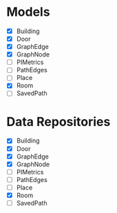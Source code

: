 # Models
- [X] Building  
- [X] Door
- [X] GraphEdge
- [X] GraphNode
- [ ] PIMetrics
- [ ] PathEdges
- [ ] Place
- [X] Room
- [ ] SavedPath

# Data Repositories
- [X] Building  
- [X] Door
- [X] GraphEdge
- [X] GraphNode
- [ ] PIMetrics
- [ ] PathEdges
- [ ] Place
- [X] Room
- [ ] SavedPath
